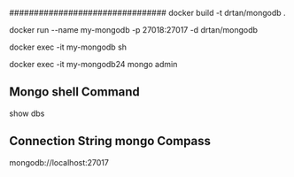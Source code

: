 ################################
docker build -t drtan/mongodb .

docker run --name my-mongodb -p 27018:27017 -d drtan/mongodb

docker exec -it my-mongodb sh

docker exec -it my-mongodb24 mongo admin

## Mongo shell Command

show dbs

## Connection String mongo Compass

mongodb://localhost:27017
